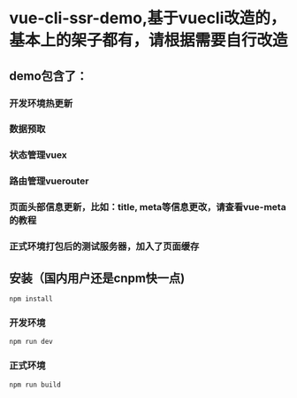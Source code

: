 # vue-cli-ssr-demo,基于vuecli改造的，基本上的架子都有，请根据需要自行改造
## demo包含了：
### 开发环境热更新
### 数据预取
### 状态管理vuex
### 路由管理vuerouter
### 页面头部信息更新，比如：title, meta等信息更改，请查看vue-meta的教程
### 正式环境打包后的测试服务器，加入了页面缓存

## 安装（国内用户还是cnpm快一点)
```
npm install
```

### 开发环境
```
npm run dev
```

### 正式环境
```
npm run build
```